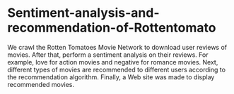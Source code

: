 # Sentiment-analysis-and-recommendation-of-Rottentomato
We crawl the Rotten Tomatoes Movie Network to download user reviews of movies. After that, perform a sentiment analysis on their reviews. For example, love for action movies and negative for romance movies. Next, different types of movies are recommended to different users according to the recommendation algorithm. Finally, a Web site was made to display recommended movies.
